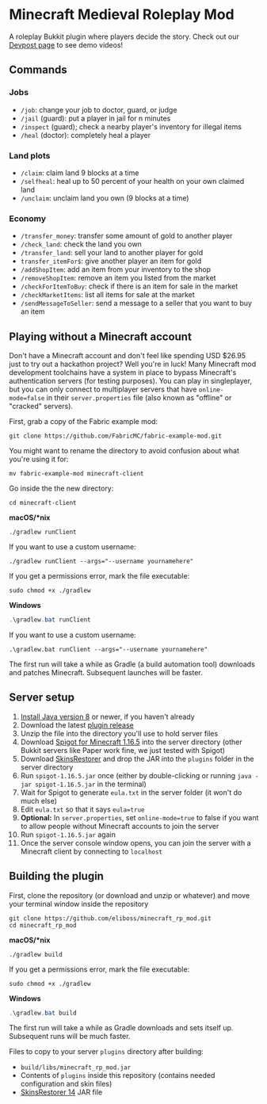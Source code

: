 # Minecraft Medieval Roleplay Mod
A roleplay Bukkit plugin where players decide the story. Check out our [Devpost page](https://devpost.com/software/minecraft-medieval-roleplay-mod) to see demo videos!

##  Commands
###  Jobs
- `/job`: change your job to doctor, guard, or judge
- `/jail` (guard): put a player in jail for n minutes
- `/inspect` (guard); check a nearby player's inventory for illegal items
- `/heal` (doctor): completely heal a player

### Land plots
 - `/claim`: claim land 9 blocks at a time
 - `/selfheal`: heal up to 50 percent of your health on your own claimed land
 - `/unclaim`: unclaim land you own (9 blocks at a time)

### Economy
 - `/transfer_money`: transfer some amount of gold to another player
 - `/check_land`: check the land you own
 - `/transfer_land`: sell your land to another player for gold
 - `transfer_itemFor$`: give another player an item for gold
 - `/addShopItem`: add an item from your inventory to the shop
 - `/removeShopItem`: remove an item you listed from the market
 - `/checkForItemToBuy`: check if there is an item for sale in the market
 - `/checkMarketItems`: list all items for sale at the market
 - `/sendMessageToSeller`: send a message to a seller that you want to buy an item

## Playing without a Minecraft account
Don't have a Minecraft account and don't feel like spending USD $26.95 just to try out a hackathon project? Well you're in luck! Many Minecraft mod development toolchains have a system in place to bypass Minecraft's authentication servers (for testing purposes). You can play in singleplayer, but you can only connect to multiplayer servers that have `online-mode=false` in their `server.properties` file (also known as "offline" or "cracked" servers).

First, grab a copy of the Fabric example mod:
```shell
git clone https://github.com/FabricMC/fabric-example-mod.git
```

You might want to rename the directory to avoid confusion about what you're using it for:
```shell
mv fabric-example-mod minecraft-client
```

Go inside the the new directory:
```shell
cd minecraft-client
```

**macOS/\*nix**
```shell
./gradlew runClient
```
If you want to use a custom username:
```shell
./gradlew runClient --args="--username yournamehere"
```
If you get a permissions error, mark the file executable:
```shell
sudo chmod +x ./gradlew
```

**Windows**
```powershell
.\gradlew.bat runClient
```

If you want to use a custom username:
```shell
.\gradlew.bat runClient --args="--username yournamehere"
```

The first run will take a while as Gradle (a build automation tool) downloads and patches Minecraft. Subsequent launches will be faster.

## Server setup
1. [Install Java version 8](https://www.java.com/en/download/) or newer, if you haven't already
1. Download the latest [plugin release](https://github.com/eliboss/minecraft_rp_mod/releases)
1. Unzip the file into the directory you'll use to hold server files
1. Download [Spigot for Minecraft 1.16.5](https://getbukkit.org/download/spigot) into the server directory (other Bukkit servers like Paper work fine, we just tested with Spigot)
1. Download [SkinsRestorer](https://github.com/SkinsRestorer/SkinsRestorerX/releases) and drop the JAR into the `plugins` folder in the server directory
1. Run `spigot-1.16.5.jar` once (either by double-clicking or running `java -jar spigot-1.16.5.jar` in the terminal)
1. Wait for Spigot to generate `eula.txt` in the server folder (it won't do much else)
1. Edit `eula.txt` so that it says `eula=true`  
1. **Optional:** In `server.properties`, set `online-mode=true` to false if you want to allow people without Minecraft accounts to join the server
1. Run `spigot-1.16.5.jar` again
1. Once the server console window opens, you can join the server with a Minecraft client by connecting to `localhost`

## Building the plugin
First, clone the repository (or download and unzip or whatever) and move your terminal window inside the repository
```shell
git clone https://github.com/eliboss/minecraft_rp_mod.git
cd minecraft_rp_mod
```

**macOS/\*nix**
```shell
./gradlew build
```
If you get a permissions error, mark the file executable:
```shell
sudo chmod +x ./gradlew
```

**Windows**
```powershell
.\gradlew.bat build
```

The first run will take a while as Gradle downloads and sets itself up. Subsequent runs will be much faster.

Files to copy to your server `plugins` directory after building:
- `build/libs/minecraft_rp_mod.jar`
- Contents of `plugins` inside this repository (contains needed configuration and skin files)
- [SkinsRestorer 14](https://github.com/SkinsRestorer/SkinsRestorerX/releases) JAR file
